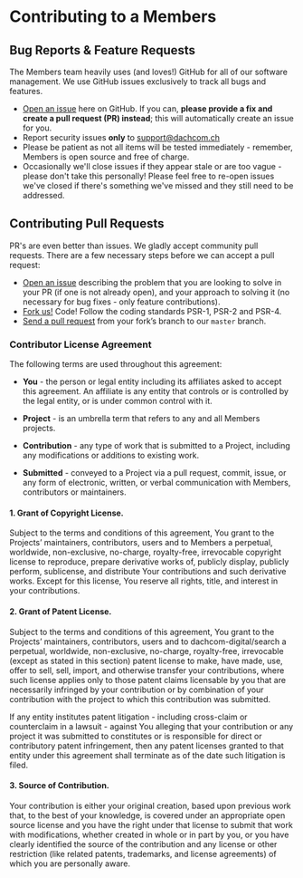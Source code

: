 # Contributing to a Members

## Bug Reports & Feature Requests
The Members team heavily uses (and loves!) GitHub for all of our software management.
We use GitHub issues exclusively to track all bugs and features.

* [Open an issue](https://github.com/dachcom-digital/pimcore-members/issues) here on GitHub.
If you can, **please provide a fix and create a pull request (PR) instead**; this will automatically create an issue for you.
* Report security issues **only** to support@dachcom.ch
* Please be patient as not all items will be tested immediately - remember, Members is open source and free of charge.
* Occasionally we'll close issues if they appear stale or are too vague - please don't take this personally!
Please feel free to re-open issues we've closed if there's something we've missed and they still need to be addressed.

## Contributing Pull Requests
PR's are even better than issues.
We gladly accept community pull requests.
There are a few necessary steps before we can accept a pull request:

* [Open an issue](https://github.com/dachcom-digital/pimcore-members/issues) describing the problem that you are looking to solve in
your PR (if one is not already open), and your approach to solving it (no necessary for bug fixes - only feature contributions).
* [Fork us!](https://help.github.com/articles/fork-a-repo/) Code! Follow the coding standards PSR-1, PSR-2 and PSR-4.
* [Send a pull request](https://help.github.com/articles/using-pull-requests/) from your fork’s branch to our `master` branch.

### Contributor License Agreement
The following terms are used throughout this agreement:

* **You** - the person or legal entity including its affiliates asked to accept this agreement. An affiliate is any
entity that controls or is controlled by the legal entity, or is under common control with it.

* **Project** - is an umbrella term that refers to any and all Members projects.

* **Contribution** - any type of work that is submitted to a Project, including any modifications or additions to
existing work.

* **Submitted** - conveyed to a Project via a pull request, commit, issue, or any form of electronic, written, or
verbal communication with Members, contributors or maintainers.

#### 1. Grant of Copyright License.
Subject to the terms and conditions of this agreement, You grant to the Projects’ maintainers, contributors, users and
to Members a perpetual, worldwide, non-exclusive, no-charge, royalty-free, irrevocable copyright license to reproduce,
prepare derivative works of, publicly display, publicly perform, sublicense, and distribute Your contributions and such
derivative works. Except for this license, You reserve all rights, title, and interest in your contributions.

#### 2. Grant of Patent License.
Subject to the terms and conditions of this agreement, You grant to the Projects’ maintainers, contributors, users and
to dachcom-digital/search a perpetual, worldwide, non-exclusive, no-charge, royalty-free, irrevocable (except as stated in this section)
patent license to make, have made, use, offer to sell, sell, import, and otherwise transfer your contributions, where
such license applies only to those patent claims licensable by you that are necessarily infringed by your contribution
or by combination of your contribution with the project to which this contribution was submitted.

If any entity institutes patent litigation - including cross-claim or counterclaim in a lawsuit - against You alleging
that your contribution or any project it was submitted to constitutes or is responsible for direct or contributory
patent infringement, then any patent licenses granted to that entity under this agreement shall terminate as of the
date such litigation is filed.

#### 3. Source of Contribution.
Your contribution is either your original creation, based upon previous work that, to the best of your knowledge, is
covered under an appropriate open source license and you have the right under that license to submit that work with
modifications, whether created in whole or in part by you, or you have clearly identified the source of the contribution
and any license or other restriction (like related patents, trademarks, and license agreements) of which you are
personally aware.
